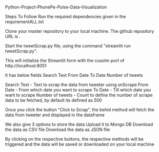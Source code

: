 Python-Project-PhonePe-Pulse-Data-Visualization

Steps To Follow
Run the required dependencies given in the requirementALL.txt

Clone your master repository to your local machine. The github repository URL is .

Start the tweetScrap.py file, using the command "streamlit run tweetScrap.py".

This will initialize the Streamlit form with the cusotm port of http://localhost:8051

It has below fields
    Search Text
    From Date
    To Date
    Number of tweets

   Search Text - Text to scrap the data from tweeter using snScrape
   From Date - From which date you want to scrape
   To Date - Till which date you want to scrape
   Number of tweets - Count to define the number of scrape data to be fetched, by default its defined as 500

Once you click the button "Click to Scrap", the behid method will fetch the data from tweeter and displayed in the dataframe

We also give 3 options to store the data
    Upload it to Mongo DB
    Download the data as CSV file
    Download the data as JSON file

By clicking on the respective buttons, the respective methods will be triggered and the data will be saved or downloaded on your local machine



